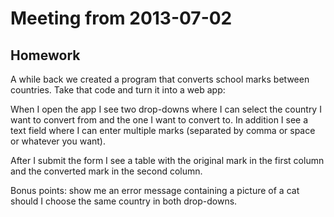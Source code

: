 # Meeting from 2013-07-02

## Homework

A while back we created a program that converts school marks between countries. Take that code and turn it into a web app:

When I open the app I see two drop-downs where I can select the country I want to convert from and the one I want to convert to. In addition I see a text field where I can enter multiple marks (separated by comma or space or whatever you want).

After I submit the form I see a table with the original mark in the first column and the converted mark in the second column.

Bonus points: show me an error message containing a picture of a cat should I choose the same country in both drop-downs.


